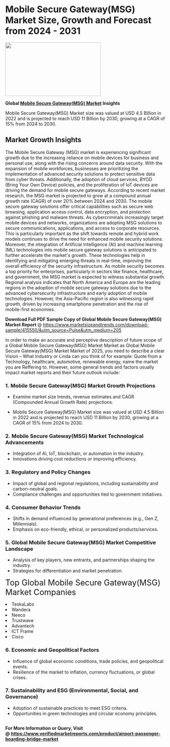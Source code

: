 <H1>Mobile Secure Gateway(MSG) Market Size, Growth and Forecast from 2024 - 2031</H1><img class="aligncenter size-medium wp-image-584254" src="https://thirdeyenews.in/wp-content/uploads/2024/09/Global-Market-Research-300x168.jpeg" alt="" width="300" height="168" /><p><strong>Global&nbsp;<a href="https://www.marketsizeandtrends.com/download-sample/415550/&amp;utm_source=Pulse&amp;utm_medium=205">Mobile Secure Gateway(MSG) Market</a> Insights</strong></p><p>Mobile Secure Gateway(MSG) Market size was valued at USD 4.5 Billion in 2022 and is projected to reach USD 11 Billion by 2030, growing at a CAGR of 15% from 2024 to 2030.</p><p><h2>Market Growth Insights</h2> The Mobile Secure Gateway (MSG) market is experiencing significant growth due to the increasing reliance on mobile devices for business and personal use, along with the rising concerns around data security. With the expansion of mobile workforces, businesses are prioritizing the implementation of advanced security solutions to protect sensitive data from cyber threats. Additionally, the adoption of cloud services, BYOD (Bring Your Own Device) policies, and the proliferation of IoT devices are driving the demand for mobile secure gateways. According to recent market research, the MSG market is projected to grow at a compound annual growth rate (CAGR) of over 20% between 2024 and 2030. The mobile secure gateway solutions offer critical capabilities such as secure web browsing, application access control, data encryption, and protection against phishing and malware threats. As cybercriminals increasingly target mobile devices and networks, organizations are adopting MSG solutions to secure communications, applications, and access to corporate resources. This is particularly important as the shift towards remote and hybrid work models continues to drive the need for enhanced mobile security solutions. Moreover, the integration of Artificial Intelligence (AI) and machine learning (ML) technologies into mobile secure gateway solutions is anticipated to further accelerate the market's growth. These technologies help in identifying and mitigating emerging threats in real-time, improving the overall efficiency of the security infrastructure. As mobile security becomes a top priority for enterprises, particularly in sectors like finance, healthcare, and government, the MSG market is expected to witness substantial growth. Regional analysis indicates that North America and Europe are the leading regions in the adoption of mobile secure gateway solutions due to the advanced cybersecurity infrastructure and early adoption of mobile technologies. However, the Asia-Pacific region is also witnessing rapid growth, driven by increasing smartphone penetration and the rise of mobile-first economies. </p><p><span class=""><strong>Download Full PDF Sample Copy of Global Mobile Secure Gateway(MSG) Market Report</strong> @ <a href="https://www.marketsizeandtrends.com/download-sample/415550/&amp;utm_source=Pulse&amp;utm_medium=205" target="_blank">https://www.marketsizeandtrends.com/download-sample/415550/&amp;utm_source=Pulse&amp;utm_medium=205</a></span></p><p>In order to make an accurate and perceptive description of future scope of a Global&nbsp;Mobile Secure Gateway(MSG) Market Market as Global&nbsp;Mobile Secure Gateway(MSG) Market Market of 2025, you need to describe a clear Vision &ndash; What Industry or Linda can you think of for example: Quote from a Technology, healthcare, automotive, renewable energy, name the market you are Reffering to. However, some general trends and factors usually impact market reports and their future outlook include:</p><h3>1.&nbsp;<strong>Mobile Secure Gateway(MSG) Market Growth Projections</strong></h3><ul><li>Examine market size trends, revenue estimates and CAGR (Compounded Annual Growth Rate) projections.</li><li><p>Mobile Secure Gateway(MSG) Market size was valued at USD 4.5 Billion in 2022 and is projected to reach USD 11 Billion by 2030, growing at a CAGR of 15% from 2024 to 2030.</p></li></ul><h3>2.&nbsp;<strong>Mobile Secure Gateway(MSG) Market Technological Advancements</strong></h3><ul><li>Integration of AI, IoT, blockchain, or automation in the industry.</li><li>Innovations driving cost reductions or improving efficiency.</li></ul><h3>3.&nbsp;<strong>Regulatory and Policy Changes</strong></h3><ul><li>Impact of global and regional regulations, including sustainability and carbon-neutral goals.</li><li>Compliance challenges and opportunities tied to government initiatives.</li></ul><h3>4.&nbsp;<strong>Consumer Behavior Trends</strong></h3><ul><li>Shifts in demand influenced by generational preferences (e.g., Gen Z, Millennials).</li><li>Emphasis on eco-friendly, ethical, or personalized products/services.</li></ul><h3>5.&nbsp;<strong>Global Mobile Secure Gateway(MSG) Market Competitive Landscape</strong></h3><ul><li>Analysis of key players, new entrants, and partnerships shaping the industry.</li><li>Strategies for differentiation and market penetration.</li></ul><p data-pm-slice="1 1 []"><span style="color: inherit; font-family: inherit; font-size: 25px;">Top Global Mobile Secure Gateway(MSG) Market Companies</span></p><div class="" data-test-id=""><p><li>TeskaLabs</li><li> Wandera</li><li> Neeco</li><li> Trustwave</li><li> Advantech</li><li> ICT Frame</li><li> Cisco</li></p></div><h3>6.&nbsp;<strong>Economic and Geopolitical Factors</strong></h3><ul><li>Influence of global economic conditions, trade policies, and geopolitical events.</li><li>Resilience of the market to inflation, currency fluctuations, or global crises.</li></ul><h3>7.&nbsp;<strong>Sustainability and ESG (Environmental, Social, and Governance)</strong></h3><ul><li>Adoption of sustainable practices to meet ESG criteria.</li><li>Opportunities in green technologies and circular economy principles.</li></ul><h2><strong style="font-size: 14px;">For More Information or Query, Visit @&nbsp;</strong><a style="background-color: #ffffff; font-size: 14px;" href="https://www.marketsizeandtrends.com/report/mobile-secure-gateway-msg-market/" target="_blank">https://www.verifiedmarketreports.com/product/airport-passenger-boarding-bridge-market</a></h2>
